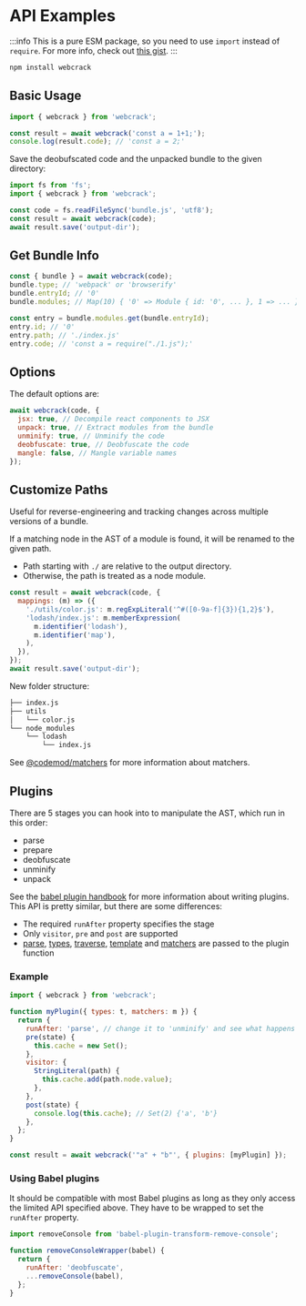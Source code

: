 # API Examples

:::info
This is a pure ESM package, so you need to use `import` instead of `require`.
For more info, check out [this gist](https://gist.github.com/sindresorhus/a39789f98801d908bbc7ff3ecc99d99c).
:::

```bash
npm install webcrack
```

## Basic Usage

```js
import { webcrack } from 'webcrack';

const result = await webcrack('const a = 1+1;');
console.log(result.code); // 'const a = 2;'
```

Save the deobufscated code and the unpacked bundle to the given directory:

```js
import fs from 'fs';
import { webcrack } from 'webcrack';

const code = fs.readFileSync('bundle.js', 'utf8');
const result = await webcrack(code);
await result.save('output-dir');
```

## Get Bundle Info

```js
const { bundle } = await webcrack(code);
bundle.type; // 'webpack' or 'browserify'
bundle.entryId; // '0'
bundle.modules; // Map(10) { '0' => Module { id: '0', ... }, 1 => ... }

const entry = bundle.modules.get(bundle.entryId);
entry.id; // '0'
entry.path; // './index.js'
entry.code; // 'const a = require("./1.js");'
```

## Options

The default options are:

```js
await webcrack(code, {
  jsx: true, // Decompile react components to JSX
  unpack: true, // Extract modules from the bundle
  unminify: true, // Unminify the code
  deobfuscate: true, // Deobfuscate the code
  mangle: false, // Mangle variable names
});
```

## Customize Paths

Useful for reverse-engineering and tracking changes across multiple versions of a bundle.

If a matching node in the AST of a module is found, it will be renamed to the given path.

- Path starting with `./` are relative to the output directory.
- Otherwise, the path is treated as a node module.

```js
const result = await webcrack(code, {
  mappings: (m) => ({
    './utils/color.js': m.regExpLiteral('^#([0-9a-f]{3}){1,2}$'),
    'lodash/index.js': m.memberExpression(
      m.identifier('lodash'),
      m.identifier('map'),
    ),
  }),
});
await result.save('output-dir');
```

New folder structure:

```txt
├── index.js
├── utils
│   └── color.js
└── node_modules
    └── lodash
        └── index.js
```

See [@codemod/matchers](https://github.com/codemod-js/codemod/tree/main/packages/matchers#readme) for more information about matchers.

## Plugins

There are 5 stages you can hook into to manipulate the AST, which run in this order:

- parse
- prepare
- deobfuscate
- unminify
- unpack

See the [babel plugin handbook](https://github.com/jamiebuilds/babel-handbook/blob/master/translations/en/plugin-handbook.md#writing-your-first-babel-plugin) for more information about writing plugins.
This API is pretty similar, but there are some differences:

- The required `runAfter` property specifies the stage
- Only `visitor`, `pre` and `post` are supported
- [parse](https://babeljs.io/docs/babel-parser),
  [types](https://babeljs.io/docs/babel-types),
  [traverse](https://babeljs.io/docs/babel-traverse),
  [template](https://babeljs.io/docs/babel-template) and
  [matchers](https://github.com/codemod-js/codemod/tree/main/packages/matchers) are passed to the plugin function

### Example

```js
import { webcrack } from 'webcrack';

function myPlugin({ types: t, matchers: m }) {
  return {
    runAfter: 'parse', // change it to 'unminify' and see what happens
    pre(state) {
      this.cache = new Set();
    },
    visitor: {
      StringLiteral(path) {
        this.cache.add(path.node.value);
      },
    },
    post(state) {
      console.log(this.cache); // Set(2) {'a', 'b'}
    },
  };
}

const result = await webcrack('"a" + "b"', { plugins: [myPlugin] });
```

### Using Babel plugins

It should be compatible with most Babel plugins as long as they only access the limited API specified above.
They have to be wrapped to set the `runAfter` property.

```js
import removeConsole from 'babel-plugin-transform-remove-console';

function removeConsoleWrapper(babel) {
  return {
    runAfter: 'deobfuscate',
    ...removeConsole(babel),
  };
}
```
